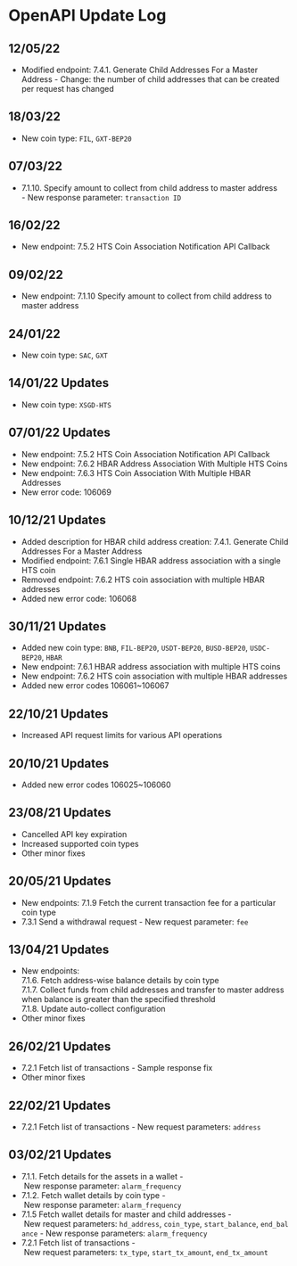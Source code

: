 # OpenAPI Update Log
## 12/05/22
- Modified endpoint: 7.4.1. Generate Child Addresses For a Master Address
\- Change: the number of child addresses that can be created per request has changed

## 18/03/22
- New coin type: `FIL`, `GXT-BEP20`

## 07/03/22
- 7.1.10. Specify amount to collect from child address to master address  
   \- New response parameter: `transaction ID`

## 16/02/22
- New endpoint: 7.5.2 HTS Coin Association Notification API Callback

## 09/02/22
- New endpoint: 7.1.10 Specify amount to collect from child address to master address

## 24/01/22
- New coin type: `SAC`, `GXT`

## 14/01/22 Updates
- New coin type: `XSGD-HTS`

## 07/01/22 Updates
- New endpoint: 7.5.2 HTS Coin Association Notification API Callback
- New endpoint: 7.6.2 HBAR Address Association With Multiple HTS Coins
- New endpoint: 7.6.3 HTS Coin Association With Multiple HBAR Addresses
- New error code: 106069

## 10/12/21 Updates
- Added description for HBAR child address creation: 7.4.1. Generate Child Addresses For a Master Address 
- Modified endpoint: 7.6.1 Single HBAR address association with a single HTS coin
- Removed endpoint: 7.6.2 HTS coin association with multiple HBAR addresses
- Added new error code: 106068

## 30/11/21 Updates
- Added new coin type: `BNB`, `FIL-BEP20`, `USDT-BEP20`, `BUSD-BEP20`, `USDC-BEP20`, `HBAR`
- New endpoint: 7.6.1 HBAR address association with multiple HTS coins
- New endpoint: 7.6.2 HTS coin association with multiple HBAR addresses
- Added new error codes 106061~106067

## 22/10/21 Updates
- Increased API request limits for various API operations

## 20/10/21 Updates
- Added new error codes 106025~106060

## 23/08/21 Updates
- Cancelled API key expiration 
- Increased supported coin types
- Other minor fixes

## 20/05/21 Updates

- New endpoints:
  7.1.9 Fetch the current transaction fee for a particular coin type
- 7.3.1 Send a withdrawal request
  \- New request parameter: `fee`

## 13/04/21 Updates

- New endpoints:  
  7.1.6. Fetch address-wise balance details by coin type  
  7.1.7. Collect funds from child addresses and transfer to master address when balance is greater than the specified threshold  
  7.1.8. Update auto-collect configuration  
- Other minor fixes


## 26/02/21 Updates

- 7.2.1 Fetch list of transactions 
    \- Sample response fix
- Other minor fixes

## 22/02/21 Updates
- 7.2.1 Fetch list of transactions
    \- New request parameters: `address`

## 03/02/21 Updates

- 7.1.1. Fetch details for the assets in a wallet
    \- New response parameter: `alarm_frequency`
- 7.1.2. Fetch wallet details by coin type
    \- New response parameter: `alarm_frequency`
- 7.1.5 Fetch wallet details for master and child addresses
    \- New request parameters: `hd_address`, `coin_type`, `start_balance`, `end_balance`
    \- New response parameters: `alarm_frequency`
- 7.2.1 Fetch list of transactions
    \- New request parameters: `tx_type`, `start_tx_amount`, `end_tx_amount`
